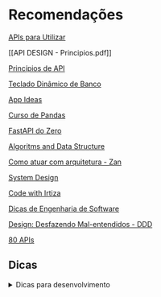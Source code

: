 
# Recomendações

[APIs para Utilizar](https://twitter.com/adriano_viana/status/1725566246773486016)

[[API DESIGN - Principios.pdf]]

[Princípios de API](https://unicorncoder.medium.com/princípios-de-uma-api-rest-c8e08c2ba331)

[Teclado Dinâmico de Banco](https://felipperegazio.com/posts/how-bank-passwords-works/)

[App Ideas](https://github.com/florinpop17/app-ideas#projects)

[Curso de Pandas](https://github.com/TeoMeWhy/desbravando-pandas)

[FastAPI do Zero](https://fastapidozero.dunossauro.com)

[Algoritms and Data Structure](https://github.com/kelvins/algorithms-and-data-structures)

[Como atuar com arquitetura - Zan](https://dev.to/zanfranceschi/conceito-como-atuar-com-arquitetura-1a1j)

[System Design](https://github.com/donnemartin/system-design-primer)

[Code with Irtiza](https://www.youtube.com/@irtizahafiz)

[Dicas de Engenharia de Software](https://speakerdeck.com/hugaomarques/codecon-dicas-de-engenharia-de-software?slide=3)

[Design: Desfazendo Mal-entendidos - DDD]( https://dev.to/wsantosdev/design-desfazendo-mal-entendidos-ddd-o05)

[80 APIs](https://twitter.com/EngineerRabbit/status/1511378021260959746)




## Dicas

<details>

<summary>Dicas para desenvolvimento</summary>

- fazer o tutorial oficial 
- escrever alguns slides conforme vou aprendendo da lang 
- treinar estruturas de dados começando com pilhas e filas 
- evoluir para tudo oq mencionei até ter um server web completo

[](https://twitter.com/leandronsp/status/1676105571978682369)

</details>

